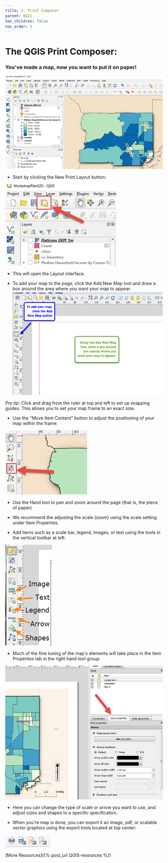 ```yaml
---
title: 5. Print Composer
parent: QGIS
has_children: false
nav_order: 5
---
```


# The QGIS Print Composer:

### You've made a map, now you want to put it on paper!

![Final Map][QGIS26]

- Start by clicking the New Print Layout button:

![Layout][QGIS27]

- This will open the Layout interface.

- To add your map to the page, click the Add New Map tool and draw a box around the area where you want your map to appear:
![Layout Interface][QGIS11]

*Pro tip:* Click and drag from the ruler at top and left to set up snapping guides. This allows you to set your map frame to an exact size.

- Use the "Move Item Content" button to adjust the positioning of your map within the frame:

![AdjustLayout][QGIS28]

- Use the Hand tool to pan and zoom around the page (that is, the piece of paper)

- We recommend the adjusting the scale (zoom) using the scale setting under Item Properties.

- Add items such as a scale bar, legend, images, or text using the tools in the vertical toolbar at left:

![LayoutTools][QGIS12]

- Much of the fine tuning of the map's elements will take place in the Item Properties tab in the right hand tool group:

![ItemProps][QGIS13]

- Here you can change the type of scale or arrow you want to use, and adjust sizes and shapes to a specific specification.

- When you're map is done, you can export it an image, pdf, or scalable vector graphics using the export tools located at top center:

![ExportTools][QGIS29]

[More Resources]({% post_url QGIS-resources %})

[QGIS0]: img/QGIS0.png "QGIS logo."
[QGIS1]: img/QGIS1.png "The QGIS user interface."
[QGIS2]: img/QGIS2.png "There are many ways to add data using the Manage Layers Toolbar."
[QGIS3]: img/QGIS3.png "Add SpatiaLite data button."
[QGIS4]: img/QGIS4.png "Add SpatiaLite Layers dialog box."
[QGIS5]: img/QGIS5.png "The Style tab on the Layer Properties window."
[QGIS6]: img/QGIS6.png "Add a join button."
[QGIS7]: img/QGIS7.png "Joining a text file to a layer's attribute table."
[QGIS8]: img/QGIS8.png "Styling a layer by graduated symbols"
[QGIS9]: img/QGIS9.png "Styling a choropleth map"
[QGIS10]: img/QGIS10.png "Adding a new Print Layout."
[QGIS11]: img/QGIS11.png "The Print Layout interface."
[QGIS12]: img/QGIS12.png "Useful Print Layout tools."
[QGIS13]: img/QGIS13.png "Print Layout item properties."
[QGIS14]: img/QGIS14.png "Plugin Menu"
[QGIS15]: img/QGIS15.png "Plugin Repository"
[QGIS16]: img/QGIS16.png "Vector tools"
[QGIS17]: img/QGIS17.png "Raster tools"
[QGIS18]: img/QGIS18.png "Toolbox button"
[QGIS19]: img/QGIS19.png "The Toolbox"
[QGIS20]: img/QGIS20.png "Points in Polygon"
[QGIS21]: img/QGIS21.png "Count Points in Polygon"
[QGIS22]: img/QGIS22.png "Points in Poly dialog"
[QGIS23]: img/QGIS23.png "Raster Analysis Menu"
[QGIS24]: img/QGIS24.png "Hillshade options"
[QGIS25]: img/QGIS25.png "Hillshade result"
[QGIS26]: img/QGIS26.png "Pretty map"
[QGIS27]: img/QGIS27.png "New Layout Button"
[QGIS28]: img/QGIS28.png "Use this tool to adjust the map within the frame"
[QGIS29]: img/QGIS29.png "Map layout export tools"
[VECTOR]: https://upload.wikimedia.org/wikipedia/commons/3/38/Simple_vector_map.svg "Source: wikimedia"

